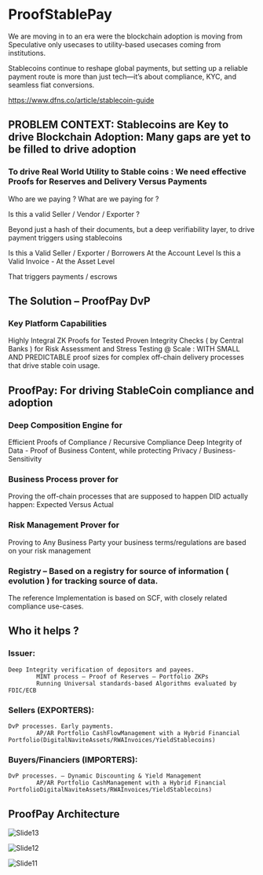 # ProofStablePay

We are moving in to an era were the blockchain adoption is moving from Speculative only usecases to utility-based usecases coming from institutions.

Stablecoins continue to reshape global payments, but setting up a reliable payment route is more than just tech—it’s about compliance, KYC, and seamless fiat conversions. 

https://www.dfns.co/article/stablecoin-guide

## PROBLEM CONTEXT: Stablecoins are Key to drive Blockchain Adoption: Many gaps are yet to be filled to drive adoption


### To drive Real World Utility to Stable coins : We need effective Proofs for Reserves and Delivery Versus Payments


Who are we paying ? What are we paying for ?

Is this a valid  Seller / Vendor / Exporter ?

Beyond just a hash of their documents, but a deep verifiability layer, to drive payment triggers using stablecoins

Is this a Valid Seller / Exporter / Borrowers
At the Account Level
	Is this a Valid Invoice  - At the Asset Level

That triggers payments / escrows 


## The  Solution – ProofPay DvP

### Key Platform Capabilities

Highly Integral ZK Proofs for Tested Proven Integrity Checks ( by Central Banks ) for Risk Assessment and Stress Testing @ Scale : WITH  SMALL AND PREDICTABLE proof sizes for complex off-chain delivery processes that drive stable coin usage.


## ProofPay: For driving StableCoin compliance and adoption



### Deep Composition Engine for
Efficient Proofs of Compliance / Recursive Compliance
Deep Integrity of Data - Proof of Business Content, while protecting Privacy / Business-Sensitivity

### Business Process prover for
Proving the off-chain processes that are supposed to happen DID actually happen: Expected Versus Actual

### Risk Management Prover for
Proving to Any Business Party your business terms/regulations are based on your risk management

### Registry – Based on a registry for source of information ( evolution ) for tracking source of data.

The reference Implementation is based on SCF, with closely related compliance use-cases.
## Who it helps ?

### Issuer:
	Deep Integrity verification of depositors and payees.
	        MINT process – Proof of Reserves – Portfolio ZKPs  
	 		Running Universal standards-based Algorithms evaluated by FDIC/ECB
### Sellers (EXPORTERS):  
	DvP processes. Early payments. 
			AP/AR Portfolio CashFlowManagement with a Hybrid Financial Portfolio(DigitalNaviteAssets/RWAInvoices/YieldStablecoins)
   
### Buyers/Financiers (IMPORTERS):
	DvP processes. – Dynamic Discounting & Yield Management
			AP/AR Portfolio CashManagement with a Hybrid Financial PortfolioDigitalNaviteAssets/RWAInvoices/YieldStablecoins)


## ProofPay Architecture

![Slide13](https://github.com/user-attachments/assets/1e72bcb7-3b1e-4d7d-89fb-5faad4c9df36)

![Slide12](https://github.com/user-attachments/assets/faddfe61-4d7e-4120-a262-c310e45639e3)

![Slide11](https://github.com/user-attachments/assets/aa61b5ee-4b44-4a13-af6c-0e820532ebc4)
